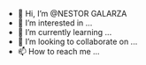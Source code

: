 - 👋 Hi, I’m @NESTOR GALARZA
- 👀 I’m interested in ...
- 🌱 I’m currently learning ...
- 💞️ I’m looking to collaborate on ...
- 📫 How to reach me ...

<!---
El-Ney/El-Ney is a ✨ special ✨ repository because its `README.md` (this file) appears on your GitHub profile.
You can click the Preview link to take a look at your changes.
--->
